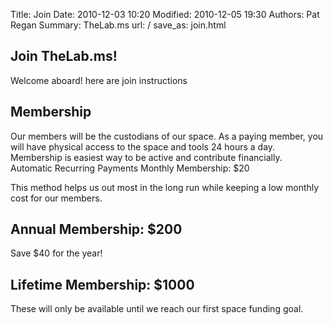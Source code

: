 Title: Join
Date: 2010-12-03 10:20
Modified: 2010-12-05 19:30
Authors: Pat Regan
Summary: TheLab.ms
url: /
save_as: join.html

## Join TheLab.ms!

Welcome aboard! here are join instructions

## Membership

Our members will be the custodians of our space. As a paying member, you will have physical access to the space and tools 24 hours a day. Membership is easiest way to be active and contribute financially.
Automatic Recurring Payments
Monthly Membership: $20

This method helps us out most in the long run while keeping a low monthly cost for our members.

## Annual Membership: $200

Save $40 for the year!

## Lifetime Membership: $1000

These will only be available until we reach our first space funding goal.
